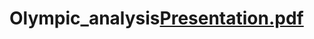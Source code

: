 # Olympic_analysis[Presentation.pdf](https://github.com/marhanlang/Olympic_analysis/files/6852173/Presentation.pdf)
